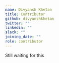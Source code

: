 ```yaml
---
name: Divyansh Khetan
title: Contributor
github: divyanshkhetan
twitter: ""
linkedin: ""
slack: ""
joining_date: ""
role: contributor
---
```


Still waiting for this
